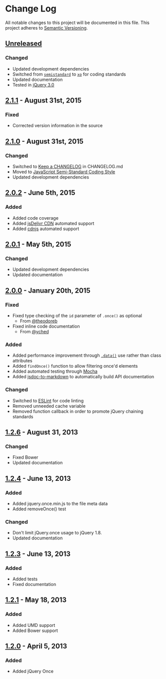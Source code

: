 # Change Log
All notable changes to this project will be documented in this file.
This project adheres to [Semantic Versioning](http://semver.org/).

## [Unreleased][unreleased]
### Changed
- Updated development dependencies
- Switched from [`semistandard`](https://www.npmjs.com/package/semistandard) to [`xo`](http://npmjs.com/package/xo) for coding standards
- Updated documentation
- Tested in [jQuery 3.0](https://blog.jquery.com/2016/06/09/jquery-3-0-final-released/)

## [2.1.1] - August 31st, 2015
### Fixed
- Corrected version information in the source

## [2.1.0] - August 31st, 2015
### Changed
- Switched to [Keep a CHANGELOG](http://keepachangelog.com) in CHANGELOG.md
- Moved to [JavaScript Semi-Standard Coding Style](http://npm.im/semistandard)
- Updated development dependencies

## [2.0.2] - June 5th, 2015
### Added
- Added code coverage
- Added [jsDelivr CDN](http://www.jsdelivr.com/#!jquery-once) automated support
- Added [cdnjs](https://github.com/cdnjs/cdnjs) automated support

## [2.0.1] - May 5th, 2015
### Changed
- Updated development dependencies
- Updated documentation

## [2.0.0] - January 20th, 2015
### Fixed
- Fixed type checking of the `id` parameter of `.once()` as optional
  - From [@theodoreb](http://github.com/theodoreb)
- Fixed inline code documentation
  - From [@yched](http://github.com/yched)

### Added
- Added performance improvement through [`.data()`](http://api.jquery.com/data/)
use rather than class attributes
- Added `findOnce()` function to allow filtering once'd elements
- Added automated testing through [Mocha](http://mochajs.org)
- Added [jsdoc-to-markdown](https://github.com/75lb/jsdoc-to-markdown) to
automatically build API documentation

### Changed
- Switched to [ESLint](http://eslint.org) for code linting
- Removed unneeded cache variable
- Removed function callback in order to promote jQuery chaining standards

## [1.2.6] - August 31, 2013
### Changed
- Fixed Bower
- Updated documentation

## [1.2.4] - June 13, 2013
### Added
- Added jquery.once.min.js to the file meta data
- Added removeOnce() test

### Changed
- Don't limit jQuery.once usage to jQuery 1.8.
- Updated documentation

## [1.2.3] - June 13, 2013
### Added
- Added tests
- Fixed documentation

## [1.2.1] - May 18, 2013
### Added
- Added UMD support
- Added Bower support

## [1.2.0] - April 5, 2013
### Added
- Added jQuery Once

[unreleased]: https://github.com/RobLoach/jquery-once/compare/2.1.1...HEAD
[2.1.1]: https://github.com/RobLoach/jquery-once/compare/2.1.0...2.1.1
[2.1.0]: https://github.com/RobLoach/jquery-once/compare/2.0.2...2.1.0
[2.0.2]: https://github.com/RobLoach/jquery-once/compare/2.0.1...2.0.2
[2.0.1]: https://github.com/RobLoach/jquery-once/compare/2.0.0...2.0.1
[2.0.0]: https://github.com/RobLoach/jquery-once/compare/1.2.6...2.0.0
[1.2.6]: https://github.com/RobLoach/jquery-once/compare/1.2.4...1.2.6
[1.2.4]: https://github.com/RobLoach/jquery-once/compare/1.2.3...1.2.4
[1.2.3]: https://github.com/RobLoach/jquery-once/compare/1.2.1...1.2.3
[1.2.1]: https://github.com/RobLoach/jquery-once/compare/1.2.0...1.2.1
[1.2.0]: https://github.com/RobLoach/jquery-once/compare/7db530a0bd48f249c5f0df4fab02e93444623889...1.2.0
